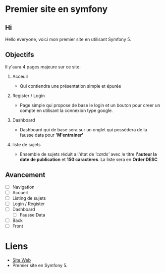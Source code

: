 # Premier site en symfony

## Hi
Hello everyone, voici mon premier site en utilisant Symfony 5.

## Objectifs

Il y'aura 4 pages majeure sur ce site:

1. Acceuil
    - Qui contiendra une présentation simple et épurée

2. Register / Login
    - Page simple qui propose de base le login et un bouton pour creer un compte en utilisant la connexion type google.

3. Dashboard
    - Dashboard qui de base sera sur un onglet qui possèdera de la fausse data pour **'M\'entrainer'**

4. liste de sujets
    - Ensemble de sujets réduit a l'état de *'cards'* avec le titre **l'auteur la date de publication** et **150 caractères**.
    La liste sera en **Order DESC**

## Avancement

- [ ] Navigation
- [ ] Accueil
- [ ] Listing de sujets
- [ ] Login / Register
- [ ] Dashboard
    - [ ] Fausse Data
- [ ] Back
- [ ] Front

# Liens

- [Site Web](https://www.bessa-jonathan.com)
- Premier site en Symfony 5.